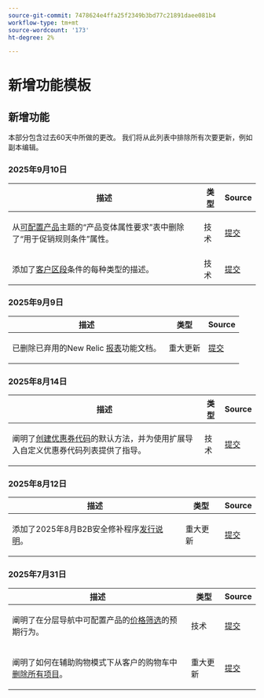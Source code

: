 ```yaml
---
source-git-commit: 7478624e4ffa25f2349b3bd77c21891daee081b4
workflow-type: tm+mt
source-wordcount: '173'
ht-degree: 2%

---
```

# 新增功能模板

## 新增功能

本部分包含过去60天中所做的更改。 我们将从此列表中排除所有次要更新，例如副本编辑。

### 2025年9月10日

<table style="table-layout:auto;">
  <thead>
    <tr>
      <th>描述</th>
      <th>类型</th>
      <th>Source</th>
    </tr>
  </thead>
  <tbody>
    <tr>
      <td><p>从<a href="https://experienceleague.adobe.com/en/docs/commerce-admin/catalog/products/types/product-create-configurable#product-variation-attribute-requirements">可配置产品</a>主题的“产品变体属性要求”表中删除了“用于促销规则条件”属性。</p>
</td>
      <td>
        技术
      </td>
      <td><a href="https://github.com/AdobeDocs/commerce-admin.en/commit/7035acbe2b974ab8bdb4904e769856f0646211ea">提交</a></td>
    </tr>
    <tr>
      <td><p>添加了<a href="https://experienceleague.adobe.com/en/docs/commerce-admin/customers/segments/customer-segment-create">客户区段</a>条件的每种类型的描述。</p>
</td>
      <td>
        技术
      </td>
      <td><a href="https://github.com/AdobeDocs/commerce-admin.en/commit/3caa8f3067d534d46e4dafb5731df200723216f8">提交</a></td>
    </tr>
  </tbody>
</table>

### 2025年9月9日

<table style="table-layout:auto;">
  <thead>
    <tr>
      <th>描述</th>
      <th>类型</th>
      <th>Source</th>
    </tr>
  </thead>
  <tbody>
    <tr>
      <td><p>已删除已弃用的New Relic <a href="https://experienceleague.adobe.com/en/docs/commerce-admin/start/reporting/new-relic-reporting">报表</a>功能文档。</p>
</td>
      <td>
        重大更新
      </td>
      <td><a href="https://github.com/AdobeDocs/commerce-admin.en/commit/066bcb5b86cfcf5ecb8a6384e6023fd839c4dfcb">提交</a></td>
    </tr>
  </tbody>
</table>

### 2025年8月14日

<table style="table-layout:auto;">
  <thead>
    <tr>
      <th>描述</th>
      <th>类型</th>
      <th>Source</th>
    </tr>
  </thead>
  <tbody>
    <tr>
      <td><p>阐明了<a href="https://experienceleague.adobe.com/en/docs/commerce-admin/marketing/promotions/cart-rules/price-rules-cart-coupon">创建优惠券代码</a>的默认方法，并为使用扩展导入自定义优惠券代码列表提供了指导。</p>
</td>
      <td>
        技术
      </td>
      <td><a href="https://github.com/AdobeDocs/commerce-admin.en/commit/95e0223bb211b03a9c9ede7b53372c33cad65885">提交</a></td>
    </tr>
  </tbody>
</table>

### 2025年8月12日

<table style="table-layout:auto;">
  <thead>
    <tr>
      <th>描述</th>
      <th>类型</th>
      <th>Source</th>
    </tr>
  </thead>
  <tbody>
    <tr>
      <td><p>添加了2025年8月B2B安全修补程序<a href="https://experienceleague.adobe.com/en/docs/commerce-admin/b2b/release-notes">发行说明</a>。</p>
</td>
      <td>
        重大更新
      </td>
      <td><a href="https://github.com/AdobeDocs/commerce-admin.en/commit/0ff127d55e62cc13241d9b6285f36a1bb56d8162">提交</a></td>
    </tr>
  </tbody>
</table>

### 2025年7月31日

<table style="table-layout:auto;">
  <thead>
    <tr>
      <th>描述</th>
      <th>类型</th>
      <th>Source</th>
    </tr>
  </thead>
  <tbody>
    <tr>
      <td><p>阐明了在分层导航中可配置产品的<a href="https://experienceleague.adobe.com/en/docs/commerce-admin/catalog/catalog/navigation/navigation-layered#price-navigation">价格筛选</a>的预期行为。</p>
</td>
      <td>
        技术
      </td>
      <td><a href="https://github.com/AdobeDocs/commerce-admin.en/commit/3227227b6cf4f159b40fda8a5a165a7097f8a0bd">提交</a></td>
    </tr>
    <tr>
      <td><p>阐明了如何在辅助购物模式下从客户的购物车中<a href="https://experienceleague.adobe.com/en/docs/commerce-admin/stores-sales/point-of-purchase/assist/shopping-assisted-cart-manage">删除所有项目</a>。</p>
</td>
      <td>
        重大更新
      </td>
      <td><a href="https://github.com/AdobeDocs/commerce-admin.en/commit/193248c1fce55c950b22ec8d86613d23be1ead11">提交</a></td>
    </tr>
  </tbody>
</table>
